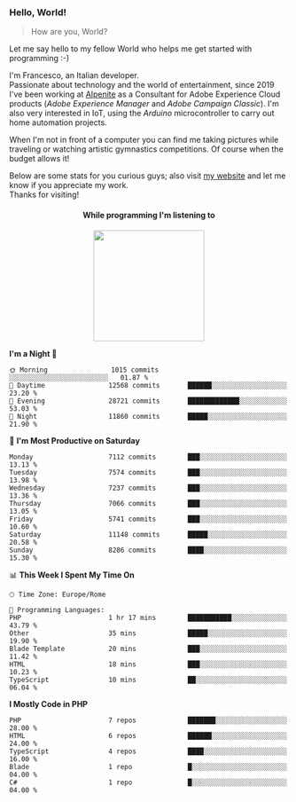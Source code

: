 ### Hello, World!

> How are you, World?

Let me say hello to my fellow World who helps me get started with programming :-)

I'm Francesco, an Italian developer.  
Passionate about technology and the world of entertainment, since 2019 I've been working at [Alpenite](https://www.alpenite.com) as a Consultant for Adobe Experience Cloud products (*Adobe Experience Manager* and *Adobe Campaign Classic*). I'm also very interested in IoT, using the *Arduino* microcontroller to carry out home automation projects.

When I'm not in front of a computer you can find me taking pictures while traveling or watching artistic gymnastics competitions. Of course when the budget allows it!

Below are some stats for you curious guys; also visit [my website](https://www.francescorega.eu) and let me know if you appreciate my work.  
Thanks for visiting!

<div align="center">
  <h4>While programming I'm listening to</h4>
  <a href="https://apps.francescorega.eu/now-playing/11147232609" target="_blank"><img src="https://apps.francescorega.eu/now-playing/11147232609" width="200"></a>
</div>

<!--START_SECTION:waka-->
**I'm a Night 🦉** 

```text
🌞 Morning                1015 commits        ░░░░░░░░░░░░░░░░░░░░░░░░░   01.87 % 
🌆 Daytime                12568 commits       ██████░░░░░░░░░░░░░░░░░░░   23.20 % 
🌃 Evening                28721 commits       █████████████░░░░░░░░░░░░   53.03 % 
🌙 Night                  11860 commits       █████░░░░░░░░░░░░░░░░░░░░   21.90 % 
```
📅 **I'm Most Productive on Saturday** 

```text
Monday                   7112 commits        ███░░░░░░░░░░░░░░░░░░░░░░   13.13 % 
Tuesday                  7574 commits        ███░░░░░░░░░░░░░░░░░░░░░░   13.98 % 
Wednesday                7237 commits        ███░░░░░░░░░░░░░░░░░░░░░░   13.36 % 
Thursday                 7066 commits        ███░░░░░░░░░░░░░░░░░░░░░░   13.05 % 
Friday                   5741 commits        ███░░░░░░░░░░░░░░░░░░░░░░   10.60 % 
Saturday                 11148 commits       █████░░░░░░░░░░░░░░░░░░░░   20.58 % 
Sunday                   8286 commits        ████░░░░░░░░░░░░░░░░░░░░░   15.30 % 
```


📊 **This Week I Spent My Time On** 

```text
🕑︎ Time Zone: Europe/Rome

💬 Programming Languages: 
PHP                      1 hr 17 mins        ███████████░░░░░░░░░░░░░░   43.79 % 
Other                    35 mins             █████░░░░░░░░░░░░░░░░░░░░   19.90 % 
Blade Template           20 mins             ███░░░░░░░░░░░░░░░░░░░░░░   11.42 % 
HTML                     18 mins             ███░░░░░░░░░░░░░░░░░░░░░░   10.23 % 
TypeScript               10 mins             ██░░░░░░░░░░░░░░░░░░░░░░░   06.04 % 
```

**I Mostly Code in PHP** 

```text
PHP                      7 repos             ███████░░░░░░░░░░░░░░░░░░   28.00 % 
HTML                     6 repos             ██████░░░░░░░░░░░░░░░░░░░   24.00 % 
TypeScript               4 repos             ████░░░░░░░░░░░░░░░░░░░░░   16.00 % 
Blade                    1 repo              █░░░░░░░░░░░░░░░░░░░░░░░░   04.00 % 
C#                       1 repo              █░░░░░░░░░░░░░░░░░░░░░░░░   04.00 % 
```




<!--END_SECTION:waka-->
